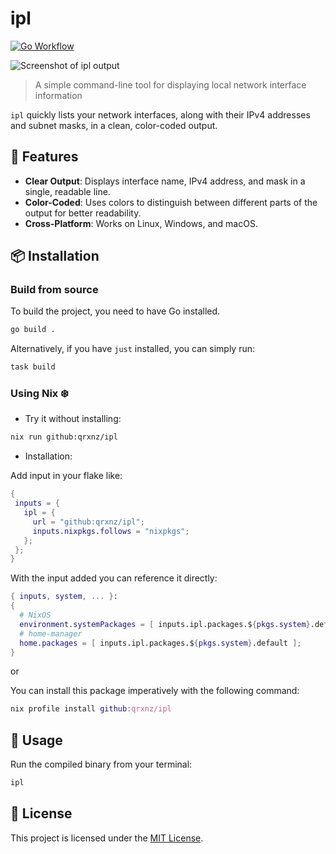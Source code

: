 # ipl

[![Go Workflow](https://github.com/qrxnz/ipl/actions/workflows/go.yml/badge.svg)](https://github.com/qrxnz/ipl/actions/workflows/go.yml)

![Screenshot of ipl output](https://github.com/user-attachments/assets/9fb46390-2187-4305-8446-8237fca8ed61)

> A simple command-line tool for displaying local network interface information

`ipl` quickly lists your network interfaces, along with their IPv4 addresses and subnet masks, in a clean, color-coded output.

## 🧰 Features

-   **Clear Output**: Displays interface name, IPv4 address, and mask in a single, readable line.
-   **Color-Coded**: Uses colors to distinguish between different parts of the output for better readability.
-   **Cross-Platform**: Works on Linux, Windows, and macOS.

## 📦 Installation

### Build from source

To build the project, you need to have Go installed.

```sh
go build .
```

Alternatively, if you have `just` installed, you can simply run:

```sh
task build
```

### Using Nix ❄️

-   Try it without installing:

```sh
nix run github:qrxnz/ipl
```

-   Installation:

Add input in your flake like:

```nix
{
 inputs = {
   ipl = {
     url = "github:qrxnz/ipl";
     inputs.nixpkgs.follows = "nixpkgs";
   };
 };
}
```

With the input added you can reference it directly:

```nix
{ inputs, system, ... }:
{
  # NixOS
  environment.systemPackages = [ inputs.ipl.packages.${pkgs.system}.default ];
  # home-manager
  home.packages = [ inputs.ipl.packages.${pkgs.system}.default ];
}
```

or

You can install this package imperatively with the following command:

```nix
nix profile install github:qrxnz/ipl
```

## 📖 Usage

Run the compiled binary from your terminal:

```sh
ipl
```

## 📜 License

This project is licensed under the [MIT License](LICENSE).
